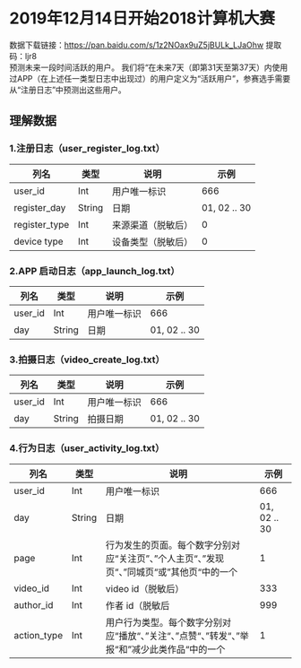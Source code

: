 # 2019年12月14日开始2018计算机大赛
数据下载链接：https://pan.baidu.com/s/1z2NOax9uZ5jBULk_LJaOhw 
提取码：ljr8  
预测未来一段时间活跃的用户。  我们将“在未来7天（即第31天至第37天）内使用过APP（在上述任一类型日志中出现过）的用户定义为“活跃用户”，参赛选手需要从“注册日志”中预测出这些用户。


## 理解数据
### 1.注册日志（user_register_log.txt）
  
列名 | 类型 | 说明 | 示例|
----- | -----| ------| ----|
user_id | Int | 用户唯一标识 | 666|
register_day | String | 日期 | 01, 02 ..  30|
register_type | Int | 来源渠道（脱敏后） | 0|
device type | Int | 设备类型（脱敏后） | 0|

### 2.APP 启动日志（app_launch_log.txt）

列名 | 类型 | 说明 | 示例|
----- | -----| ------| ----|
user_id | Int | 用户唯一标识 | 666|
day | String | 日期 | 01, 02 ..  30|

### 3.拍摄日志（video_create_log.txt）

列名 | 类型 | 说明 | 示例|
----- | -----| ------| ----|
user_id | Int | 用户唯一标识 | 666|
day | String | 拍摄日期 | 01, 02 ..  30|

### 4.行为日志（user_activity_log.txt）

列名 | 类型 | 说明 | 示例|
----- | -----| ------| ----|
user_id | Int | 用户唯一标识 | 666|
day | String | 日期 | 01, 02 ..  30|
page | Int | 行为发生的页面。每个数字分别对应“关注页”、”个人主页“、”发现页“、”同城页“或”其他页“中的一个 | 1|
video_id | Int | video id（脱敏后） | 333|
author_id | Int | 作者 id（脱敏后 | 999|
action_type | Int | 用户行为类型。每个数字分别对应“播放“、”关注“、”点赞“、”转发“、”举报“和”减少此类作品“中的一个 | 1|














